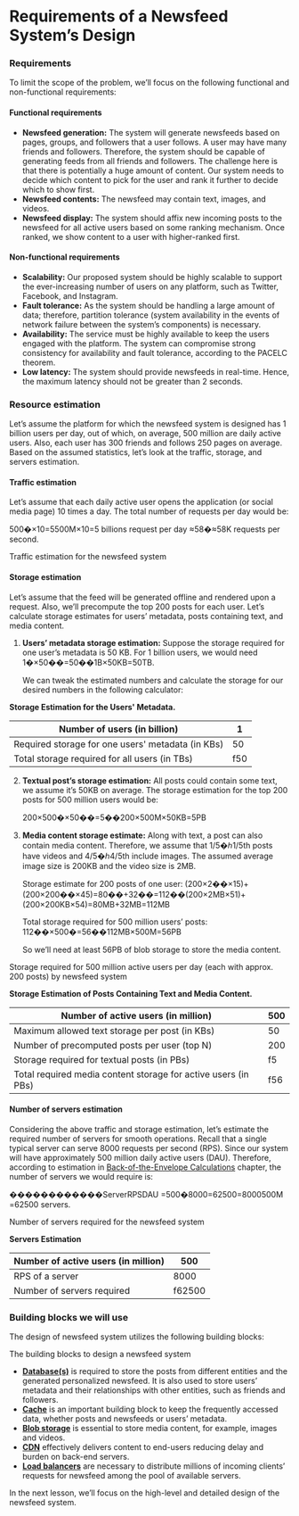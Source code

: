 # Requirements of a Newsfeed System’s Design

### Requirements <a href="#requirements-0" id="requirements-0"></a>

To limit the scope of the problem, we’ll focus on the following functional and non-functional requirements:

#### Functional requirements <a href="#functional-requirements-1" id="functional-requirements-1"></a>

* **Newsfeed generation:** The system will generate newsfeeds based on pages, groups, and followers that a user follows. A user may have many friends and followers. Therefore, the system should be capable of generating feeds from all friends and followers. The challenge here is that there is potentially a huge amount of content. Our system needs to decide which content to pick for the user and rank it further to decide which to show first.
* **Newsfeed contents:** The newsfeed may contain text, images, and videos.
* **Newsfeed display:** The system should affix new incoming posts to the newsfeed for all active users based on some ranking mechanism. Once ranked, we show content to a user with higher-ranked first.

#### Non-functional requirements <a href="#non-functional-requirements-2" id="non-functional-requirements-2"></a>

* **Scalability:** Our proposed system should be highly scalable to support the ever-increasing number of users on any platform, such as Twitter, Facebook, and Instagram.
* **Fault tolerance:** As the system should be handling a large amount of data; therefore, partition tolerance (system availability in the events of network failure between the system’s components) is necessary.
* **Availability:** The service must be highly available to keep the users engaged with the platform. The system can compromise strong consistency for availability and fault tolerance, according to the PACELC theorem.
* **Low latency:** The system should provide newsfeeds in real-time. Hence, the maximum latency should not be greater than 2 seconds.

### Resource estimation <a href="#resource-estimation-0" id="resource-estimation-0"></a>

Let’s assume the platform for which the newsfeed system is designed has 1 billion users per day, out of which, on average, 500 million are daily active users. Also, each user has 300 friends and follows 250 pages on average. Based on the assumed statistics, let’s look at the traffic, storage, and servers estimation.

#### Traffic estimation <a href="#traffic-estimation-0" id="traffic-estimation-0"></a>

Let’s assume that each daily active user opens the application (or social media page) 10 times a day. The total number of requests per day would be:

500�×10=5500M×10=5 billions request per day ≈58�≈58K requests per second.

Traffic estimation for the newsfeed system

#### Storage estimation <a href="#storage-estimation-0" id="storage-estimation-0"></a>

Let’s assume that the feed will be generated offline and rendered upon a request. Also, we’ll precompute the top 200 posts for each user. Let’s calculate storage estimates for users’ metadata, posts containing text, and media content.

1.  **Users’ metadata storage estimation:** Suppose the storage required for one user’s metadata is 50 KB. For 1 billion users, we would need 1�×50��=50��1B×50KB=50TB.

    We can tweak the estimated numbers and calculate the storage for our desired numbers in the following calculator:

**Storage Estimation for the Users' Metadata.**

| Number of users (in billion)                      | 1   |
| ------------------------------------------------- | --- |
| Required storage for one users' metadata (in KBs) | 50  |
| Total storage required for all users (in TBs)     | f50 |

2.  **Textual post’s storage estimation:** All posts could contain some text, we assume it’s 50KB on average. The storage estimation for the top 200 posts for 500 million users would be:

    200×500�×50��=5��200×500M×50KB=5PB
3.  **Media content storage estimate:** Along with text, a post can also contain media content. Therefore, we assume that 1/5�ℎ1/5th posts have videos and 4/5�ℎ4/5th include images. The assumed average image size is 200KB and the video size is 2MB.

    Storage estimate for 200 posts of one user: (200×2��×15)+(200×200��×45)=80��+32��=112��(200×2MB×51​)+(200×200KB×54​)=80MB+32MB=112MB

    Total storage required for 500 million users’ posts: 112��×500�=56��112MB×500M=56PB

    So we’ll need at least 56PB of blob storage to store the media content.

Storage required for 500 million active users per day (each with approx. 200 posts) by newsfeed system

**Storage Estimation of Posts Containing Text and Media Content.**

| Number of active users (in million)                            | 500 |
| -------------------------------------------------------------- | --- |
| Maximum allowed text storage per post (in KBs)                 | 50  |
| Number of precomputed posts per user (top N)                   | 200 |
| Storage required for textual posts (in PBs)                    | f5  |
| Total required media content storage for active users (in PBs) | f56 |

#### Number of servers estimation <a href="#number-of-servers-estimation-0" id="number-of-servers-estimation-0"></a>

Considering the above traffic and storage estimation, let’s estimate the required number of servers for smooth operations. Recall that a single typical server can serve 8000 requests per second (RPS). Since our system will have approximately 500 million daily active users (DAU). Therefore, according to estimation in [Back-of-the-Envelope Calculations](https://www.educative.io/collection/page/10370001/4941429335392256/4766860129599488) chapter, the number of servers we would require is:

������������ServerRPSDAU​ =500�8000=62500=8000500M​=62500 servers.

Number of servers required for the newsfeed system

**Servers Estimation**

| Number of active users (in million) | 500    |
| ----------------------------------- | ------ |
| RPS of a server                     | 8000   |
| Number of servers required          | f62500 |

### Building blocks we will use <a href="#building-blocks-we-will-use-0" id="building-blocks-we-will-use-0"></a>

The design of newsfeed system utilizes the following building blocks:

The building blocks to design a newsfeed system

* [**Database(s)**](../databases/introduction-to-databases.md) is required to store the posts from different entities and the generated personalized newsfeed. It is also used to store users’ metadata and their relationships with other entities, such as friends and followers.
* [**Cache**](../distributed-cache/system-design-the-distributed-cache.md) is an important building block to keep the frequently accessed data, whether posts and newsfeeds or users’ metadata.
* [**Blob storage**](../blob-store/system-design-a-blob-store.md) is essential to store media content, for example, images and videos.
* [**CDN**](../content-delivery-network-cdn/system-design-the-content-delivery-network-cdn.md) effectively delivers content to end-users reducing delay and burden on back-end servers.
* [**Load balancers**](../load-balancers/introduction-to-load-balancers.md) are necessary to distribute millions of incoming clients’ requests for newsfeed among the pool of available servers.

In the next lesson, we’ll focus on the high-level and detailed design of the newsfeed system.
